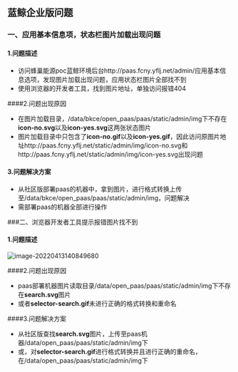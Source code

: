 ## 蓝鲸企业版问题

### 一、应用基本信息项，状态栏图片加载出现问题

#### 1.问题描述

- 访问蜂巢能源poc蓝鲸环境后台http://paas.fcny.yflj.net/admin/应用基本信息选项，发现图片加载出现问题，应用状态栏图片全部找不到
- 使用浏览器的开发者工具，找到图片地址，单独访问报错404

####2.问题出现原因

- 在图片加载目录，/data/bkce/open_paas/paas/static/admin/img下不存在**icon-no.svg**以及**icon-yes.svg**这两张状态图片
- 图片加载目录中只包含了**icon-no.gif**以及**icon-yes.gif**，因此访问原图片地址http://paas.fcny.yflj.net/static/admin/img/icon-no.svg和http://paas.fcny.yflj.net/static/admin/img/icon-yes.svg出现问题

#### 3.问题解决方案

- 从社区版部署paas的机器中，拿到图片，进行格式转换上传至/data/bkce/open_paas/paas/static/admin/img，问题解决
- 需部署paas的机器全部进行操作

###二、浏览器开发者工具提示报错图片找不到

#### 1.问题描述

![image-20220413140849680](http://xwyhhhh1.test.upcdn.net/image-20220413140849680.png)

####2.问题出现原因

- paas部署机器图片读取目录/data/open_paas/paas/static/admin/img下不存在**search.svg**图片
- 或者**selector-search.gif**未进行正确的格式转换和重命名

####3.问题解决方案

- 从社区版查找**search.svg**图片，上传至paas机器/data/open_paas/paas/static/admin/img下
- 或，对**selector-search.gif**进行格式转换并且进行正确的重命名，在/data/open_paas/paas/static/admin/img下

